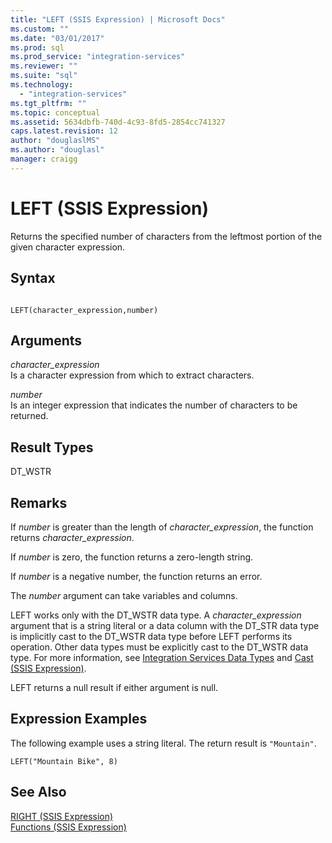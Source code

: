 ```yaml
---
title: "LEFT (SSIS Expression) | Microsoft Docs"
ms.custom: ""
ms.date: "03/01/2017"
ms.prod: sql
ms.prod_service: "integration-services"
ms.reviewer: ""
ms.suite: "sql"
ms.technology: 
  - "integration-services"
ms.tgt_pltfrm: ""
ms.topic: conceptual
ms.assetid: 5634dbfb-740d-4c93-8fd5-2854cc741327
caps.latest.revision: 12
author: "douglaslMS"
ms.author: "douglasl"
manager: craigg
---
```

# LEFT (SSIS Expression)
  Returns the specified number of characters from the leftmost portion of the given character expression.  
  
## Syntax  
  
```  
  
LEFT(character_expression,number)  
```  
  
## Arguments  
 *character_expression*  
 Is a character expression from which to extract characters.  
  
 *number*  
 Is an integer expression that indicates the number of characters to be returned.  
  
## Result Types  
 DT_WSTR  
  
## Remarks  
 If *number* is greater than the length of *character_expression*, the function returns *character_expression*.  
  
 If *number* is zero, the function returns a zero-length string.  
  
 If *number* is a negative number, the function returns an error.  
  
 The *number* argument can take variables and columns.  
  
 LEFT works only with the DT_WSTR data type. A *character_expression* argument that is a string literal or a data column with the DT_STR data type is implicitly cast to the DT_WSTR data type before LEFT performs its operation. Other data types must be explicitly cast to the DT_WSTR data type. For more information, see [Integration Services Data Types](../../integration-services/data-flow/integration-services-data-types.md) and [Cast &#40;SSIS Expression&#41;](../../integration-services/expressions/cast-ssis-expression.md).  
  
 LEFT returns a null result if either argument is null.  
  
## Expression Examples  
 The following example uses a string literal. The return result is `"Mountain"`.  
  
```  
LEFT("Mountain Bike", 8)  
```  
  
## See Also  
 [RIGHT &#40;SSIS Expression&#41;](../../integration-services/expressions/right-ssis-expression.md)   
 [Functions &#40;SSIS Expression&#41;](../../integration-services/expressions/functions-ssis-expression.md)  
  
  
